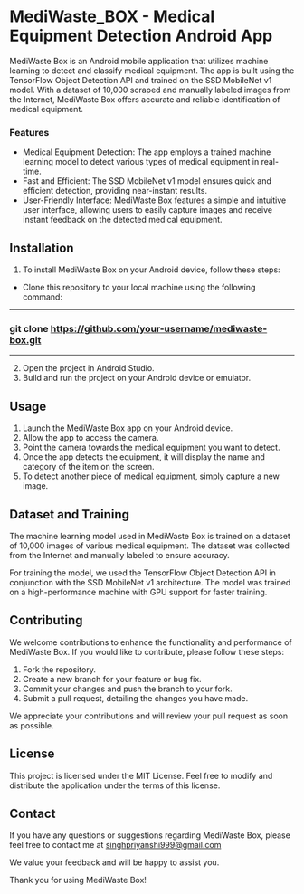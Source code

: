 # MediWaste_BOX - Medical Equipment Detection Android App

MediWaste Box is an Android mobile application that utilizes machine learning to detect and classify medical equipment. The app is built using the TensorFlow Object Detection API and trained on the SSD MobileNet v1 model. With a dataset of 10,000 scraped and manually labeled images from the Internet, MediWaste Box offers accurate and reliable identification of medical equipment.

### Features

* Medical Equipment Detection: The app employs a trained machine learning model to detect various types of medical equipment in real-time.
* Fast and Efficient: The SSD MobileNet v1 model ensures quick and efficient detection, providing near-instant results.
* User-Friendly Interface: MediWaste Box features a simple and intuitive user interface, allowing users to easily capture images and receive instant feedback on the detected medical equipment.

## Installation

1. To install MediWaste Box on your Android device, follow these steps:
* Clone this repository to your local machine using the following command:
----------------------------------------------
### git clone https://github.com/your-username/mediwaste-box.git
----------------------------------------------
2. Open the project in Android Studio.
3. Build and run the project on your Android device or emulator.

## Usage

1. Launch the MediWaste Box app on your Android device.
2. Allow the app to access the camera.
3. Point the camera towards the medical equipment you want to detect.
4. Once the app detects the equipment, it will display the name and category of the item on the screen.
5. To detect another piece of medical equipment, simply capture a new image.

## Dataset and Training

The machine learning model used in MediWaste Box is trained on a dataset of 10,000 images of various medical equipment. The dataset was collected from the Internet and manually labeled to ensure accuracy.

For training the model, we used the TensorFlow Object Detection API in conjunction with the SSD MobileNet v1 architecture. The model was trained on a high-performance machine with GPU support for faster training.

## Contributing

We welcome contributions to enhance the functionality and performance of MediWaste Box. If you would like to contribute, please follow these steps:

1. Fork the repository.
2. Create a new branch for your feature or bug fix.
3. Commit your changes and push the branch to your fork.
4. Submit a pull request, detailing the changes you have made.

We appreciate your contributions and will review your pull request as soon as possible.

## License
This project is licensed under the MIT License. Feel free to modify and distribute the application under the terms of this license.

## Contact
If you have any questions or suggestions regarding MediWaste Box, please feel free to contact me at singhpriyanshi999@gmail.com

We value your feedback and will be happy to assist you.

Thank you for using MediWaste Box!
